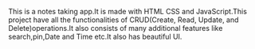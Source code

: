 This is a notes taking app.It is made with HTML CSS and JavaScript.This project have all the functionalities of CRUD(Create, Read, Update, and Delete)operations.It also consists of many additional features like search,pin,Date and Time etc.It also has beautiful UI.
